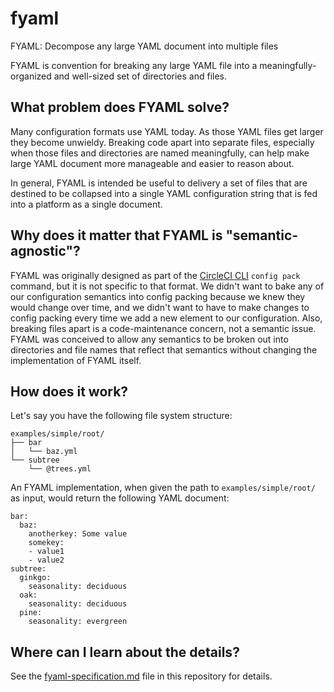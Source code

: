 # fyaml
FYAML: Decompose any large YAML document into multiple files

FYAML is convention for breaking any large YAML file into a meaningfully-organized and well-sized set of directories and files.

## What problem does FYAML solve?
Many configuration formats use YAML today. As those YAML files get larger they become unwieldy. Breaking code apart into separate files, especially when those files and directories are named meaningfully, can help make large YAML document more manageable and easier to reason about.

In general, FYAML is intended be useful to delivery a set of files that are destined to be collapsed into a single YAML configuration string that is fed into a platform as a single document.

## Why does it matter that FYAML is "semantic-agnostic"?
FYAML was originally designed as part of the [CircleCI CLI](https://github.com/CircleCI-Public/circleci-cli) `config pack` command, but it is not specific to that format. We didn't want to bake any of our configuration semantics into config packing because we knew they would change over time, and we didn't want to have to make changes to config packing every time we add a new element to our configuration. Also, breaking files apart is a code-maintenance concern, not a semantic issue. FYAML was conceived to allow any semantics to be broken out into directories and file names that reflect that semantics without changing the implementation of FYAML itself.

## How does it work?

Let's say you have the following file system structure:
```
examples/simple/root/
├── bar
│   └── baz.yml
└── subtree
    └── @trees.yml
```

An FYAML implementation, when given the path to `examples/simple/root/` as input, would return the following YAML document:
```
bar:
  baz:
    anotherkey: Some value
    somekey:
    - value1
    - value2
subtree:
  ginkgo:
    seasonality: deciduous
  oak:
    seasonality: deciduous
  pine:
    seasonality: evergreen
```

## Where can I learn about the details?

See the [fyaml-specification.md](fyaml-specification.md) file in this repository for details.

